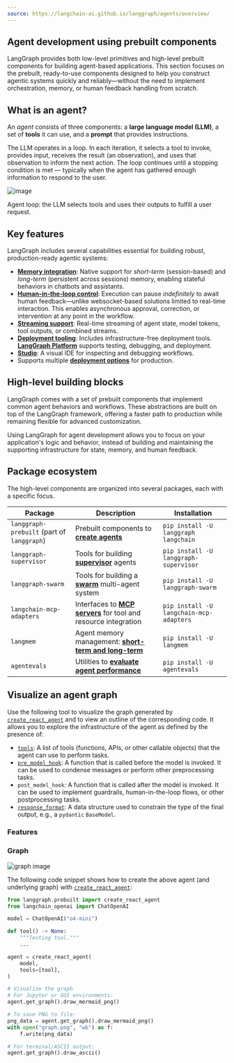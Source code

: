 ```yaml
---
source: https://langchain-ai.github.io/langgraph/agents/overview/
---
```


## Agent development using prebuilt components

LangGraph provides both low-level primitives and high-level prebuilt components for building agent-based applications. This section focuses on the prebuilt, ready-to-use components designed to help you construct agentic systems quickly and reliably—without the need to implement orchestration, memory, or human feedback handling from scratch.

## What is an agent?

An *agent* consists of three components: a **large language model (LLM)**, a set of **tools** it can use, and a **prompt** that provides instructions.

The LLM operates in a loop. In each iteration, it selects a tool to invoke, provides input, receives the result (an observation), and uses that observation to inform the next action. The loop continues until a stopping condition is met — typically when the agent has gathered enough information to respond to the user.

![image](https://langchain-ai.github.io/langgraph/agents/assets/agent.png)

Agent loop: the LLM selects tools and uses their outputs to fulfill a user request.

## Key features

LangGraph includes several capabilities essential for building robust, production-ready agentic systems:

- [**Memory integration**](https://langchain-ai.github.io/langgraph/how-tos/memory/add-memory/): Native support for *short-term* (session-based) and *long-term* (persistent across sessions) memory, enabling stateful behaviors in chatbots and assistants.
- [**Human-in-the-loop control**](https://langchain-ai.github.io/langgraph/concepts/human_in_the_loop/): Execution can pause *indefinitely* to await human feedback—unlike websocket-based solutions limited to real-time interaction. This enables asynchronous approval, correction, or intervention at any point in the workflow.
- [**Streaming support**](https://langchain-ai.github.io/langgraph/how-tos/streaming/): Real-time streaming of agent state, model tokens, tool outputs, or combined streams.
- [**Deployment tooling**](https://langchain-ai.github.io/langgraph/tutorials/langgraph-platform/local-server/): Includes infrastructure-free deployment tools. [**LangGraph Platform**](https://langchain-ai.github.io/langgraph/concepts/langgraph_platform/) supports testing, debugging, and deployment.
- **[Studio](https://langchain-ai.github.io/langgraph/concepts/langgraph_studio/)**: A visual IDE for inspecting and debugging workflows.
- Supports multiple [**deployment options**](https://langchain-ai.github.io/langgraph/concepts/deployment_options.md) for production.

## High-level building blocks

LangGraph comes with a set of prebuilt components that implement common agent behaviors and workflows. These abstractions are built on top of the LangGraph framework, offering a faster path to production while remaining flexible for advanced customization.

Using LangGraph for agent development allows you to focus on your application's logic and behavior, instead of building and maintaining the supporting infrastructure for state, memory, and human feedback.

## Package ecosystem

The high-level components are organized into several packages, each with a specific focus.

| Package | Description | Installation |
| --- | --- | --- |
| `langgraph-prebuilt` (part of `langgraph`) | Prebuilt components to [**create agents**](https://langchain-ai.github.io/langgraph/agents/agents/) | `pip install -U langgraph langchain` |
| `langgraph-supervisor` | Tools for building [**supervisor**](https://langchain-ai.github.io/langgraph/agents/multi-agent/#supervisor) agents | `pip install -U langgraph-supervisor` |
| `langgraph-swarm` | Tools for building a [**swarm**](https://langchain-ai.github.io/langgraph/agents/multi-agent/#swarm) multi-agent system | `pip install -U langgraph-swarm` |
| `langchain-mcp-adapters` | Interfaces to [**MCP servers**](https://langchain-ai.github.io/langgraph/agents/mcp/) for tool and resource integration | `pip install -U langchain-mcp-adapters` |
| `langmem` | Agent memory management: [**short-term and long-term**](https://langchain-ai.github.io/langgraph/how-tos/memory/add-memory/) | `pip install -U langmem` |
| `agentevals` | Utilities to [**evaluate agent performance**](https://langchain-ai.github.io/langgraph/agents/evals/) | `pip install -U agentevals` |

## Visualize an agent graph

Use the following tool to visualize the graph generated by [`create_react_agent`](https://langchain-ai.github.io/langgraph/reference/prebuilt/#langgraph.prebuilt.chat_agent_executor.create_react_agent) and to view an outline of the corresponding code. It allows you to explore the infrastructure of the agent as defined by the presence of:

- [`tools`](https://langchain-ai.github.io/langgraph/how-tos/tool-calling/): A list of tools (functions, APIs, or other callable objects) that the agent can use to perform tasks.
- [`pre_model_hook`](https://langchain-ai.github.io/langgraph/how-tos/create-react-agent-manage-message-history/): A function that is called before the model is invoked. It can be used to condense messages or perform other preprocessing tasks.
- `post_model_hook`: A function that is called after the model is invoked. It can be used to implement guardrails, human-in-the-loop flows, or other postprocessing tasks.
- [`response_format`](https://langchain-ai.github.io/langgraph/agents/agents/#6-configure-structured-output): A data structure used to constrain the type of the final output, e.g., a `pydantic` `BaseModel`.

### Features

### Graph

![graph image](https://langchain-ai.github.io/langgraph/agents/assets/react_agent_graphs/0001.svg)

The following code snippet shows how to create the above agent (and underlying graph) with [`create_react_agent`](https://langchain-ai.github.io/langgraph/reference/prebuilt/#langgraph.prebuilt.chat_agent_executor.create_react_agent):

```python
from langgraph.prebuilt import create_react_agent
from langchain_openai import ChatOpenAI

model = ChatOpenAI("o4-mini")

def tool() -> None:
    """Testing tool."""
    ...

agent = create_react_agent(
    model,
    tools=[tool],
)

# Visualize the graph
# For Jupyter or GUI environments:
agent.get_graph().draw_mermaid_png()

# To save PNG to file:
png_data = agent.get_graph().draw_mermaid_png()
with open("graph.png", "wb") as f:
    f.write(png_data)

# For terminal/ASCII output:
agent.get_graph().draw_ascii()
```